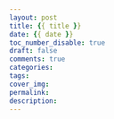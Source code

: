 ```yaml
---
layout: post
title: {{ title }}
date: {{ date }}
toc_number_disable: true
draft: false
comments: true
categories:
tags:
cover_img:
permalink:
description:
---
```

